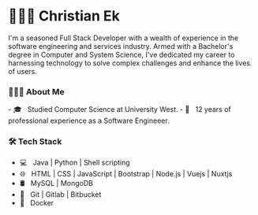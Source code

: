 # 👨🏻‍💻 Christian Ek

<p>
I'm a seasoned Full Stack Developer with a wealth of experience in the software engineering and services industry. Armed with a Bachelor's degree in Computer and System Science, I've dedicated my career to harnessing technology to solve complex challenges and enhance the lives of users.
</p>

<h3> 👨🏻‍💻 About Me </h3>
- 🎓 &nbsp; Studied Computer Science at University West.
- 💼 &nbsp; 12 years of professional experience as a Software Engineeer.

<h3>🛠 Tech Stack</h3>

- 💻 &nbsp; Java | Python | Shell scripting 
- 🌐 &nbsp; HTML | CSS | JavaScript | Bootstrap | Node.js | Vuejs | Nuxtjs
- 🛢 &nbsp; MySQL | MongoDB
- 🔧 &nbsp; Git | Gitlab | Bitbucket
- 🐳 &nbsp; Docker

<!--

Here are some ideas to get you started:

- 🔭 I’m currently working on ...
- 🌱 I’m currently learning ...
- 👯 I’m looking to collaborate on ...
- 🤔 I’m looking for help with ...
- 💬 Ask me about ...
- 📫 How to reach me: ...
- 😄 Pronouns: ...
- ⚡ Fun fact: ...
-->
